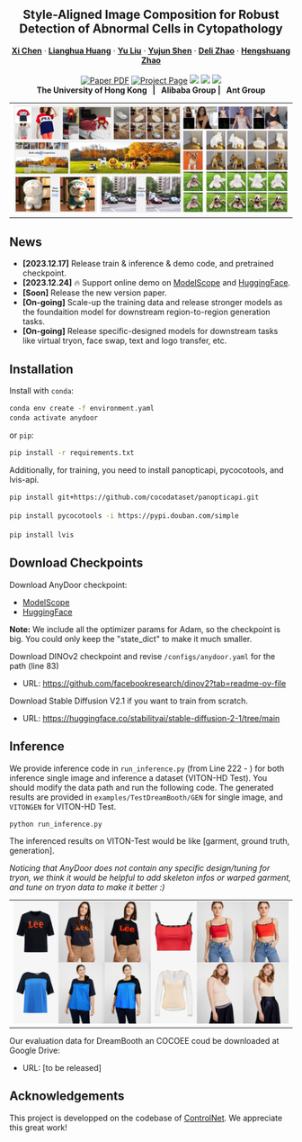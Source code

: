 <p align="center">

  <h2 align="center">Style-Aligned Image Composition for Robust Detection of Abnormal Cells in Cytopathology</h2>
  <p align="center">
    <a href="https://xavierchen34.github.io/"><strong>Xi Chen</strong></a>
    ·
    <a href="https://scholar.google.com/citations?user=JYVCn3AAAAAJ&hl=en"><strong>Lianghua Huang</strong></a>
    ·
    <a href="https://scholar.google.com/citations?user=8zksQb4AAAAJ&hl=zh-CN"><strong>Yu Liu</strong></a>
    ·
    <a href="https://shenyujun.github.io/"><strong>Yujun Shen</strong></a>
    ·
    <a href="https://scholar.google.com/citations?user=7LhjCn0AAAAJ&hl=en"><strong>Deli Zhao</strong></a>
    ·
    <a href="https://hszhao.github.io/"><strong>Hengshuang Zhao</strong></a>
    <br>
    <br>
        <a href="https://arxiv.org/abs/2307.09481"><img src='https://img.shields.io/badge/arXiv-AnyDoor-red' alt='Paper PDF'></a>
        <a href='https://ali-vilab.github.io/AnyDoor-Page/'><img src='https://img.shields.io/badge/Project_Page-AnyDoor-green' alt='Project Page'></a>
        <a href='https://modelscope.cn/studios/damo/AnyDoor-online/summary'><img src='https://img.shields.io/badge/ModelScope-AnyDoor-yellow'></a>
        <a href='https://huggingface.co/spaces/xichenhku/AnyDoor-online'><img src='https://img.shields.io/badge/%F0%9F%A4%97%20Hugging%20Face-Spaces-blue'></a>
        <a href='https://replicate.com/lucataco/anydoor'><img src='https://replicate.com/lucataco/anydoor/badge'></a>
    <br>
    <b>The University of Hong Kong &nbsp; | &nbsp;  Alibaba Group  | &nbsp;  Ant Group </b>
  </p>
  
  <table align="center">
    <tr>
    <td>
      <img src="assets/Figures/Teaser.png">
    </td>
    </tr>
  </table>

## News
* **[2023.12.17]** Release train & inference & demo code, and pretrained checkpoint.
* **[2023.12.24]** 🔥 Support online demo on [ModelScope](https://modelscope.cn/studios/damo/AnyDoor-online/summary) and 
 [HuggingFace](https://huggingface.co/spaces/xichenhku/AnyDoor-online).
* **[Soon]** Release the new version paper.
* **[On-going]** Scale-up the training data and release stronger models as the foundaition model for downstream region-to-region generation tasks.
* **[On-going]** Release specific-designed models for downstream tasks like virtual tryon, face swap, text and logo transfer, etc.


## Installation
Install with `conda`: 
```bash
conda env create -f environment.yaml
conda activate anydoor
```
or `pip`:
```bash
pip install -r requirements.txt
```
Additionally, for training, you need to install panopticapi, pycocotools, and lvis-api.
```bash
pip install git+https://github.com/cocodataset/panopticapi.git

pip install pycocotools -i https://pypi.douban.com/simple

pip install lvis
```
## Download Checkpoints
Download AnyDoor checkpoint: 
* [ModelScope](https://modelscope.cn/models/damo/AnyDoor/files)
* [HuggingFace](https://huggingface.co/spaces/xichenhku/AnyDoor/tree/main)

**Note:** We include all the optimizer params for Adam, so the checkpoint is big. You could only keep the "state_dict" to make it much smaller.


Download DINOv2 checkpoint and revise `/configs/anydoor.yaml` for the path (line 83)
* URL: https://github.com/facebookresearch/dinov2?tab=readme-ov-file

Download Stable Diffusion V2.1 if you want to train from scratch.
* URL: https://huggingface.co/stabilityai/stable-diffusion-2-1/tree/main


## Inference
We provide inference code in `run_inference.py` (from Line 222 - ) for both inference single image and inference a dataset (VITON-HD Test). You should modify the data path and run the following code. The generated results are provided in `examples/TestDreamBooth/GEN` for single image, and `VITONGEN` for VITON-HD Test.

```bash
python run_inference.py
```
The inferenced results on VITON-Test would be like [garment, ground truth, generation].

*Noticing that AnyDoor does not contain any specific design/tuning for tryon, we think it would be helpful to add skeleton infos or warped garment, and tune on tryon data to make it better :)*
  <table align="center">
    <tr>
    <td>
      <img src="assets/Figures/tryon.png">
    </td>
    </tr>
  </table>


Our evaluation data for DreamBooth an COCOEE coud be downloaded at Google Drive:
* URL: [to be released]


## Acknowledgements
This project is developped on the codebase of [ControlNet](https://github.com/lllyasviel/ControlNet). We  appreciate this great work! 
